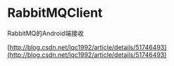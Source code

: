# RabbitMQClient
RabbitMQ的Android端接收

[http://blog.csdn.net/lqc1992/article/details/51746493](http://blog.csdn.net/lqc1992/article/details/51746493)
